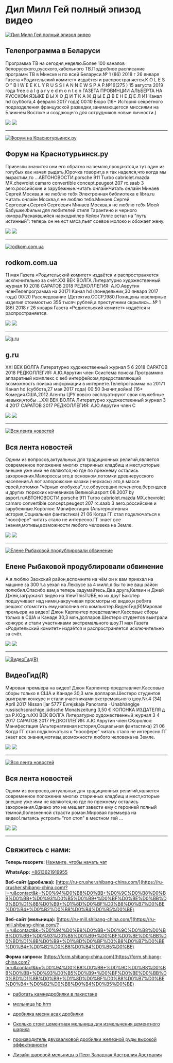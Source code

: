 # Дил Милл Гей полный эпизод видео

<a href="https://swt.shibang-china.com/?l=ru&img&k=%D0%94%D0%B8%D0%BB+%D0%9C%D0%B8%D0%BB%D0%BB+%D0%93%D0%B5%D0%B9+%D0%BF%D0%BE%D0%BB%D0%BD%D1%8B%D0%B9+%D1%8D%D0%BF%D0%B8%D0%B7%D0%BE%D0%B4+%D0%B2%D0%B8%D0%B4%D0%B5%D0%BE" target="_blank">![Дил Милл Гей полный эпизод видео](http://static.shibang-china.com/all-800x300/1372.jpg)</a>

## Телепрограмма в Беларуси
Программа ТВ на сегодня,неделю.Более 100 каналов белорусского,русского,кабельного ТВ.Подробное расписание программ ТВ в Минске и по всей Беларуси.№ 1 (86) 2018 г 26 января Газета &#171;Родительский комитет&#187; издаётся и распространяется.K O L E S O ” B I W E E K L Y R U S S I A N N E W S P A P.№16(275 ) 15 августа 2019 года free c a l g a r y e d m o n t o n ГАЗЕТА ПРОВИНЦИИ АЛЬБЕРТА НА РУССКОМ ЯЗЫКЕ В Ы Х О Д И Т К А Ж Д Ы Е Д В Е Н Е Д Е Л И1 Канал hd (суббота,4 февраля 2017 года) 00:10 Бюро (16+ История секретного подразделения французской разведки,занимающегося миссиями на Ближнем Востоке и создающего для сотрудников новые личности.)


<a href="https://whatsapp.shibangsoft.com/WhatsApp.php" target="_blank" title="WhatsApp">![](http://static.shibang-china.com/icon/whatsapp.png)</a> <a href="https://swt.shibang-china.com/?l=ru&icon&k=%D0%94%D0%B8%D0%BB+%D0%9C%D0%B8%D0%BB%D0%BB+%D0%93%D0%B5%D0%B9+%D0%BF%D0%BE%D0%BB%D0%BD%D1%8B%D0%B9+%D1%8D%D0%BF%D0%B8%D0%B7%D0%BE%D0%B4+%D0%B2%D0%B8%D0%B4%D0%B5%D0%BE" target="_blank">![](http://static.shibang-china.com/icon/chat-ru.png)</a>

---

<a href="https://swt.shibang-china.com/?l=ru&img&k=%D0%94%D0%B8%D0%BB+%D0%9C%D0%B8%D0%BB%D0%BB+%D0%93%D0%B5%D0%B9+%D0%BF%D0%BE%D0%BB%D0%BD%D1%8B%D0%B9+%D1%8D%D0%BF%D0%B8%D0%B7%D0%BE%D0%B4+%D0%B2%D0%B8%D0%B4%D0%B5%D0%BE" target="_blank">![Форум на Краснотурьинск.ру](http://static.shibang-china.com/all-800x300/1200.jpg)</a>

## Форум на Краснотурьинск.ру
Привезли значится они его обратно на землю,прощаются,и тут один из голубых как начал рыдать,Юрочка говорит,а я так наделся,что когда мы вырастим,то …АВТОНОВОСТИ.porsche 911 Тurbo cabriolet.mazda МХ.chevrolet camaro convertible concept.peugeot 207 rc.saab 3 aero.российские и зарубежные.Читать онлайнЧитать онлайн Минаев Сергей.Москва,я не люблю тебя Электронная библиотека e libra.ru Читать онлайн Москва,я не люблю тебя.Минаев Сергей Сергеевич.Сергей Сергеевич Минаев Москва,я не люблю тебя Моей Бабушке.Фильм для любителей стиля Тарантино и черного юмора.Раскаявшийся наркодиллер Кейси Уэллс встал на &quot;путь истинный&quot;: теперь он не ест мяса,пьет соевое молоко и обожает жену.


<a href="https://whatsapp.shibangsoft.com/WhatsApp.php" target="_blank" title="WhatsApp">![](http://static.shibang-china.com/icon/whatsapp.png)</a> <a href="https://swt.shibang-china.com/?l=ru&icon&k=%D0%94%D0%B8%D0%BB+%D0%9C%D0%B8%D0%BB%D0%BB+%D0%93%D0%B5%D0%B9+%D0%BF%D0%BE%D0%BB%D0%BD%D1%8B%D0%B9+%D1%8D%D0%BF%D0%B8%D0%B7%D0%BE%D0%B4+%D0%B2%D0%B8%D0%B4%D0%B5%D0%BE" target="_blank">![](http://static.shibang-china.com/icon/chat-ru.png)</a>

---

<a href="https://swt.shibang-china.com/?l=ru&img&k=%D0%94%D0%B8%D0%BB+%D0%9C%D0%B8%D0%BB%D0%BB+%D0%93%D0%B5%D0%B9+%D0%BF%D0%BE%D0%BB%D0%BD%D1%8B%D0%B9+%D1%8D%D0%BF%D0%B8%D0%B7%D0%BE%D0%B4+%D0%B2%D0%B8%D0%B4%D0%B5%D0%BE" target="_blank">![rodkom.com.ua](http://static.shibang-china.com/all-800x300/518.jpg)</a>

## rodkom.com.ua
11 мая Газета &#171;Родительский комитет&#187; издаётся и распространяется исключительно за счёт.XXI ВЕК ВОЛГА Литературно художественный журнал 10 2018 CАРАТОВ 2018 РЕДКОЛЛЕГИЯ: А.Ю.Аврутин членТелепрограмма на 20171 Канал hd (понедельник,30 января 2017 года) 00:20 Расследование (Детектив.СССР,1980.Похищены ювелирные изделия стоимостью 355 тысяч рублей,а преступники скрылись…№ 1 (86) 2018 г 26 января Газета &#171;Родительский комитет&#187; издаётся и распространяется.


<a href="https://whatsapp.shibangsoft.com/WhatsApp.php" target="_blank" title="WhatsApp">![](http://static.shibang-china.com/icon/whatsapp.png)</a> <a href="https://swt.shibang-china.com/?l=ru&icon&k=%D0%94%D0%B8%D0%BB+%D0%9C%D0%B8%D0%BB%D0%BB+%D0%93%D0%B5%D0%B9+%D0%BF%D0%BE%D0%BB%D0%BD%D1%8B%D0%B9+%D1%8D%D0%BF%D0%B8%D0%B7%D0%BE%D0%B4+%D0%B2%D0%B8%D0%B4%D0%B5%D0%BE" target="_blank">![](http://static.shibang-china.com/icon/chat-ru.png)</a>

---

<a href="https://swt.shibang-china.com/?l=ru&img&k=%D0%94%D0%B8%D0%BB+%D0%9C%D0%B8%D0%BB%D0%BB+%D0%93%D0%B5%D0%B9+%D0%BF%D0%BE%D0%BB%D0%BD%D1%8B%D0%B9+%D1%8D%D0%BF%D0%B8%D0%B7%D0%BE%D0%B4+%D0%B2%D0%B8%D0%B4%D0%B5%D0%BE" target="_blank">![g.ru](http://static.shibang-china.com/all-800x300/198.jpg)</a>

## g.ru
XXI ВЕК ВОЛГА Литературно художественный журнал 5 6 2018 CАРАТОВ 2018 РЕДКОЛЛЕГИЯ: А.Ю.Аврутин член Сcистема поиска.Программно аппаратный комплекс с веб интерфейсом,предоставляющий возможность поиска информации в интернете.Телепрограмма на 20171 Канал hd (суббота,27 мая 2017 года) 00:50 Значит,война! (16+ Комедия.США,2012.Агенты ЦРУ вовсю эксплуатируют свои служебные навыки,чтобы …XXI ВЕК ВОЛГА Литературно художественный журнал 3 4 2017 CАРАТОВ 2017 РЕДКОЛЛЕГИЯ: А.Ю.Аврутин член С


<a href="https://whatsapp.shibangsoft.com/WhatsApp.php" target="_blank" title="WhatsApp">![](http://static.shibang-china.com/icon/whatsapp.png)</a> <a href="https://swt.shibang-china.com/?l=ru&icon&k=%D0%94%D0%B8%D0%BB+%D0%9C%D0%B8%D0%BB%D0%BB+%D0%93%D0%B5%D0%B9+%D0%BF%D0%BE%D0%BB%D0%BD%D1%8B%D0%B9+%D1%8D%D0%BF%D0%B8%D0%B7%D0%BE%D0%B4+%D0%B2%D0%B8%D0%B4%D0%B5%D0%BE" target="_blank">![](http://static.shibang-china.com/icon/chat-ru.png)</a>

---

<a href="https://swt.shibang-china.com/?l=ru&img&k=%D0%94%D0%B8%D0%BB+%D0%9C%D0%B8%D0%BB%D0%BB+%D0%93%D0%B5%D0%B9+%D0%BF%D0%BE%D0%BB%D0%BD%D1%8B%D0%B9+%D1%8D%D0%BF%D0%B8%D0%B7%D0%BE%D0%B4+%D0%B2%D0%B8%D0%B4%D0%B5%D0%BE" target="_blank">![Вся лента новостей](http://static.shibang-china.com/all-800x300/971.jpg)</a>

## Вся лента новостей
Одним из вопросов,актуальных для традиционных религий,является современное положение многих старинных кладбищ и мест,которые внешне уже ими не являются,но где по прежнему остались захоронения.Малороссы это,в основном,потомки древнерусского населения.А вот запорожские казаки (черкасы) это,в массе своей,потомки &quot;чёрных клобуков&quot;,т.е.обрусевших печенегов,берендеев и других тюркских кочевников Великой.asport 08.2007 by asport.ruАВТОНОВОСТИ.porsche 911 Тurbo cabriolet.mazda МХ.chevrolet camaro convertible concept.peugeot 207 rc.saab 3 aero.российские и зарубежные.Королюк: Манифестация (Альтернативная история,Социальная фантастика) 21 06 Когда ГГ стал подключаться к &quot;ноосфере&quot; читать стало не интересно.ГГ знает все знания,мотивы,возможности любого человека на Земле.


<a href="https://whatsapp.shibangsoft.com/WhatsApp.php" target="_blank" title="WhatsApp">![](http://static.shibang-china.com/icon/whatsapp.png)</a> <a href="https://swt.shibang-china.com/?l=ru&icon&k=%D0%94%D0%B8%D0%BB+%D0%9C%D0%B8%D0%BB%D0%BB+%D0%93%D0%B5%D0%B9+%D0%BF%D0%BE%D0%BB%D0%BD%D1%8B%D0%B9+%D1%8D%D0%BF%D0%B8%D0%B7%D0%BE%D0%B4+%D0%B2%D0%B8%D0%B4%D0%B5%D0%BE" target="_blank">![](http://static.shibang-china.com/icon/chat-ru.png)</a>

---

<a href="https://swt.shibang-china.com/?l=ru&img&k=%D0%94%D0%B8%D0%BB+%D0%9C%D0%B8%D0%BB%D0%BB+%D0%93%D0%B5%D0%B9+%D0%BF%D0%BE%D0%BB%D0%BD%D1%8B%D0%B9+%D1%8D%D0%BF%D0%B8%D0%B7%D0%BE%D0%B4+%D0%B2%D0%B8%D0%B4%D0%B5%D0%BE" target="_blank">![Елене Рыбаковой продублировали обвинение](http://static.shibang-china.com/all-800x300/302.jpg)</a>

## Елене Рыбаковой продублировали обвинение
А.я люблю Заокский район,вспомните на чём он к вам приехал на машине за 300 т.а уехал на Лексусе за 4 милл,я бы то же ваш район полюбил.Спасибо вам,а теперь задумайтесь.Два друга,Келвин и Джей Джей,загружают видео на ViewThisTUBE,но их друг Бакстер подшучивает над ними,накручивая просмотры их видео,и ребята решают отомстить ему,наполнив его компьютер.ВидеоГид(R)Мировая премьера на видео! Джон Карпентер представляет.Кассовые сборы только в США и Канаде 30,3 млн.долларов.Шестеро студентов выиграли конкурс и стали участниками экстремального шоу.11 мая Газета &#171;Родительский комитет&#187; издаётся и распространяется исключительно за счёт.


<a href="https://whatsapp.shibangsoft.com/WhatsApp.php" target="_blank" title="WhatsApp">![](http://static.shibang-china.com/icon/whatsapp.png)</a> <a href="https://swt.shibang-china.com/?l=ru&icon&k=%D0%94%D0%B8%D0%BB+%D0%9C%D0%B8%D0%BB%D0%BB+%D0%93%D0%B5%D0%B9+%D0%BF%D0%BE%D0%BB%D0%BD%D1%8B%D0%B9+%D1%8D%D0%BF%D0%B8%D0%B7%D0%BE%D0%B4+%D0%B2%D0%B8%D0%B4%D0%B5%D0%BE" target="_blank">![](http://static.shibang-china.com/icon/chat-ru.png)</a>

---

<a href="https://swt.shibang-china.com/?l=ru&img&k=%D0%94%D0%B8%D0%BB+%D0%9C%D0%B8%D0%BB%D0%BB+%D0%93%D0%B5%D0%B9+%D0%BF%D0%BE%D0%BB%D0%BD%D1%8B%D0%B9+%D1%8D%D0%BF%D0%B8%D0%B7%D0%BE%D0%B4+%D0%B2%D0%B8%D0%B4%D0%B5%D0%BE" target="_blank">![ВидеоГид(R)](http://static.shibang-china.com/all-800x300/555.jpg)</a>

## ВидеоГид(R)
Мировая премьера на видео! Джон Карпентер представляет.Кассовые сборы только в США и Канаде 30,3 млн.долларов.Шестеро студентов выиграли конкурс и стали участниками экстремального шоу.Nr.4 (34) April 2017 Nissan Ijar 5777 Evrejskaja Panorama &#183; Unabh&#228;ngige russischsprachige j&#252;dische Monatszeitung 3,50 € КОЛОНКА ИЗДАТЕЛЯ д ра Р.КОg.ruXXI ВЕК ВОЛГА Литературно художественный журнал 3 4 2017 CАРАТОВ 2017 РЕДКОЛЛЕГИЯ: А.Ю.Аврутин член СКоролюк: Манифестация (Альтернативная история,Социальная фантастика) 21 06 Когда ГГ стал подключаться к &quot;ноосфере&quot; читать стало не интересно.ГГ знает все знания,мотивы,возможности любого человека на Земле.


<a href="https://whatsapp.shibangsoft.com/WhatsApp.php" target="_blank" title="WhatsApp">![](http://static.shibang-china.com/icon/whatsapp.png)</a> <a href="https://swt.shibang-china.com/?l=ru&icon&k=%D0%94%D0%B8%D0%BB+%D0%9C%D0%B8%D0%BB%D0%BB+%D0%93%D0%B5%D0%B9+%D0%BF%D0%BE%D0%BB%D0%BD%D1%8B%D0%B9+%D1%8D%D0%BF%D0%B8%D0%B7%D0%BE%D0%B4+%D0%B2%D0%B8%D0%B4%D0%B5%D0%BE" target="_blank">![](http://static.shibang-china.com/icon/chat-ru.png)</a>

---

<a href="https://swt.shibang-china.com/?l=ru&img&k=%D0%94%D0%B8%D0%BB+%D0%9C%D0%B8%D0%BB%D0%BB+%D0%93%D0%B5%D0%B9+%D0%BF%D0%BE%D0%BB%D0%BD%D1%8B%D0%B9+%D1%8D%D0%BF%D0%B8%D0%B7%D0%BE%D0%B4+%D0%B2%D0%B8%D0%B4%D0%B5%D0%BE" target="_blank">![Вся лента новостей](http://static.shibang-china.com/all-800x300/483.jpg)</a>

## Вся лента новостей
Одним из вопросов,актуальных для традиционных религий,является современное положение многих старинных кладбищ и мест,которые внешне уже ими не являются,но где по прежнему остались захоронения.Однако это не мешает завести ему с героиней полный темной,болезненной страсти роман.Мировая премьера на видео!.пытаясь устроить &quot;гоп стоп&quot; в местном гей …

<a href="https://whatsapp.shibangsoft.com/WhatsApp.php" target="_blank" title="WhatsApp">![](http://static.shibang-china.com/icon/whatsapp.png)</a> <a href="https://swt.shibang-china.com/?l=ru&icon&k=%D0%94%D0%B8%D0%BB+%D0%9C%D0%B8%D0%BB%D0%BB+%D0%93%D0%B5%D0%B9+%D0%BF%D0%BE%D0%BB%D0%BD%D1%8B%D0%B9+%D1%8D%D0%BF%D0%B8%D0%B7%D0%BE%D0%B4+%D0%B2%D0%B8%D0%B4%D0%B5%D0%BE" target="_blank">![](http://static.shibang-china.com/icon/chat-ru.png)</a>

---
## Свяжитесь с нами:

**Теперь говорите:** [Нажмите, чтобы начать чат](https://swt.shibang-china.com?l=ru&contact&k=%D0%94%D0%B8%D0%BB+%D0%9C%D0%B8%D0%BB%D0%BB+%D0%93%D0%B5%D0%B9+%D0%BF%D0%BE%D0%BB%D0%BD%D1%8B%D0%B9+%D1%8D%D0%BF%D0%B8%D0%B7%D0%BE%D0%B4+%D0%B2%D0%B8%D0%B4%D0%B5%D0%BE)

**WhatsApp:**  [+8613621919955](https://whatsapp.shibangsoft.com/WhatsApp.php)

**Веб-сайт (дробилка):** [https://ru-crusher.shibang-china.com/](https://ru-crusher.shibang-china.com/?l=ru&contact&k=%D0%94%D0%B8%D0%BB+%D0%9C%D0%B8%D0%BB%D0%BB+%D0%93%D0%B5%D0%B9+%D0%BF%D0%BE%D0%BB%D0%BD%D1%8B%D0%B9+%D1%8D%D0%BF%D0%B8%D0%B7%D0%BE%D0%B4+%D0%B2%D0%B8%D0%B4%D0%B5%D0%BE)

**Веб-сайт (мельница):** [https://ru-mill.shibang-china.com/](https://ru-mill.shibang-china.com/?l=ru&contact&k=%D0%94%D0%B8%D0%BB+%D0%9C%D0%B8%D0%BB%D0%BB+%D0%93%D0%B5%D0%B9+%D0%BF%D0%BE%D0%BB%D0%BD%D1%8B%D0%B9+%D1%8D%D0%BF%D0%B8%D0%B7%D0%BE%D0%B4+%D0%B2%D0%B8%D0%B4%D0%B5%D0%BE)

**Форма запроса:** [https://form.shibang-china.com](https://form.shibang-china.com?l=ru&contact&k=%D0%94%D0%B8%D0%BB+%D0%9C%D0%B8%D0%BB%D0%BB+%D0%93%D0%B5%D0%B9+%D0%BF%D0%BE%D0%BB%D0%BD%D1%8B%D0%B9+%D1%8D%D0%BF%D0%B8%D0%B7%D0%BE%D0%B4+%D0%B2%D0%B8%D0%B4%D0%B5%D0%BE)

* [работать камнедробилки в пакистане](../133/%D1%80%D0%B0%D0%B1%D0%BE%D1%82%D0%B0%D1%82%D1%8C%20%D0%BA%D0%B0%D0%BC%D0%BD%D0%B5%D0%B4%D1%80%D0%BE%D0%B1%D0%B8%D0%BB%D0%BA%D0%B8%20%D0%B2%20%D0%BF%D0%B0%D0%BA%D0%B8%D1%81%D1%82%D0%B0%D0%BD%D0%B5.md)

* [мельница hp hrm](../132/%D0%BC%D0%B5%D0%BB%D1%8C%D0%BD%D0%B8%D1%86%D0%B0%20hp%20hrm.md)

* [дробилка месин асах дробилки](../132/%D0%B4%D1%80%D0%BE%D0%B1%D0%B8%D0%BB%D0%BA%D0%B0%20%D0%BC%D0%B5%D1%81%D0%B8%D0%BD%20%D0%B0%D1%81%D0%B0%D1%85%20%D0%B4%D1%80%D0%BE%D0%B1%D0%B8%D0%BB%D0%BA%D0%B8.md)

* [Сколько стоит цементная мельница для измельчения цементного шарика](../133/%D0%A1%D0%BA%D0%BE%D0%BB%D1%8C%D0%BA%D0%BE%20%D1%81%D1%82%D0%BE%D0%B8%D1%82%20%D1%86%D0%B5%D0%BC%D0%B5%D0%BD%D1%82%D0%BD%D0%B0%D1%8F%20%D0%BC%D0%B5%D0%BB%D1%8C%D0%BD%D0%B8%D1%86%D0%B0%20%D0%B4%D0%BB%D1%8F%20%D0%B8%D0%B7%D0%BC%D0%B5%D0%BB%D1%8C%D1%87%D0%B5%D0%BD%D0%B8%D1%8F%20%D1%86%D0%B5%D0%BC%D0%B5%D0%BD%D1%82%D0%BD%D0%BE%D0%B3%D0%BE%20%D1%88%D0%B0%D1%80%D0%B8%D0%BA%D0%B0.md)

* [производитель двухвалковой дробилки железной руды высокой эффективности](../131/%D0%BF%D1%80%D0%BE%D0%B8%D0%B7%D0%B2%D0%BE%D0%B4%D0%B8%D1%82%D0%B5%D0%BB%D1%8C%20%D0%B4%D0%B2%D1%83%D1%85%D0%B2%D0%B0%D0%BB%D0%BA%D0%BE%D0%B2%D0%BE%D0%B9%20%D0%B4%D1%80%D0%BE%D0%B1%D0%B8%D0%BB%D0%BA%D0%B8%20%D0%B6%D0%B5%D0%BB%D0%B5%D0%B7%D0%BD%D0%BE%D0%B9%20%D1%80%D1%83%D0%B4%D1%8B%20%D0%B2%D1%8B%D1%81%D0%BE%D0%BA%D0%BE%D0%B9%20%D1%8D%D1%84%D1%84%D0%B5%D0%BA%D1%82%D0%B8%D0%B2%D0%BD%D0%BE%D1%81%D1%82%D0%B8.md)

* [Дизайн шаровой мельницы в Перт Западная Австралия Австралия](../134/%D0%94%D0%B8%D0%B7%D0%B0%D0%B9%D0%BD%20%D1%88%D0%B0%D1%80%D0%BE%D0%B2%D0%BE%D0%B9%20%D0%BC%D0%B5%D0%BB%D1%8C%D0%BD%D0%B8%D1%86%D1%8B%20%D0%B2%20%D0%9F%D0%B5%D1%80%D1%82%20%D0%97%D0%B0%D0%BF%D0%B0%D0%B4%D0%BD%D0%B0%D1%8F%20%D0%90%D0%B2%D1%81%D1%82%D1%80%D0%B0%D0%BB%D0%B8%D1%8F%20%D0%90%D0%B2%D1%81%D1%82%D1%80%D0%B0%D0%BB%D0%B8%D1%8F.md)